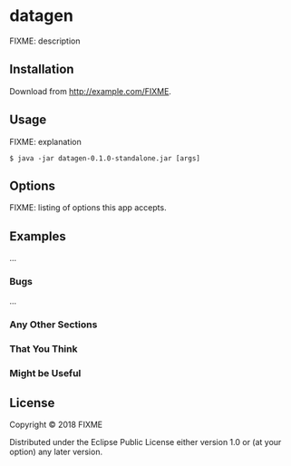 # datagen

FIXME: description

## Installation

Download from http://example.com/FIXME.

## Usage

FIXME: explanation

    $ java -jar datagen-0.1.0-standalone.jar [args]

## Options

FIXME: listing of options this app accepts.

## Examples

...

### Bugs

...

### Any Other Sections
### That You Think
### Might be Useful

## License

Copyright © 2018 FIXME

Distributed under the Eclipse Public License either version 1.0 or (at
your option) any later version.
